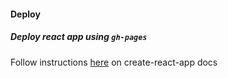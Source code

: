 #### Deploy



##### Deploy react app using `gh-pages`

Follow instructions [here](https://github.com/facebook/create-react-app/blob/master/packages/react-scripts/template/README.md#github-pages) on create-react-app docs